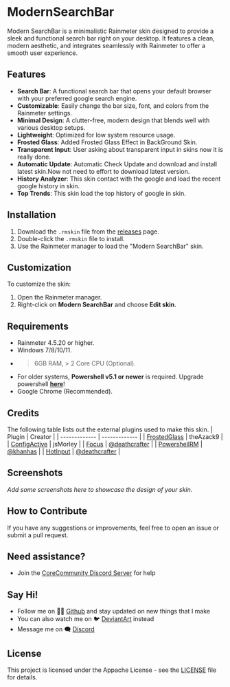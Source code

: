 # ModernSearchBar
Modern SearchBar is a minimalistic Rainmeter skin designed to provide a sleek and functional search bar right on your desktop. It features a clean, modern aesthetic, and integrates seamlessly with Rainmeter to offer a smooth user experience.

## Features

- **Search Bar**: A functional search bar that opens your default browser with your preferred google search engine.
- **Customizable**: Easily change the  bar size, font, and colors from the Rainmeter settings.
- **Minimal Design**: A clutter-free, modern design that blends well with various desktop setups.
- **Lightweight**: Optimized for low system resource usage.
- **Frosted Glass**: Added Frosted Glass Effect in BackGround Skin.
- **Transparent Input**: User asking about transparent input in skins now it is really done.
- **Automatic Update**: Automatic Check Update and download and install latest skin.Now not need to effort to download latest version.
- **History Analyzer**: This skin contact with the google and load the recent google history in skin.
- **Top Trends**: This skin load the top history of google in skin.


## Installation

1. Download the `.rmskin` file from the [releases](https://github.com/NSTechBytes/ModernSearchBar/releases) page.
2. Double-click the `.rmskin` file to install.
3. Use the Rainmeter manager to load the "Modern SearchBar" skin.

## Customization

To customize the skin:

1. Open the Rainmeter manager.
2. Right-click on **Modern SearchBar** and choose **Edit skin**.

 ## Requirements

- Rainmeter 4.5.20 or higher.
- Windows 7/8/10/11.
- > 6GB RAM, > 2 Core CPU (Optional).
- For older systems, **Powershell v5.1 or newer** is required. Upgrade powershell **[here](https://docs.microsoft.com/en-us/powershell/scripting/windows-powershell/install/installing-windows-powershell?view=powershell-7.2#upgrading-existing-windows-powershell)**!
- Google Chrome (Recommended).



## Credits
The following table lists out the external plugins used to make this skin.
| Plugin | Creator |
| ------------- | ------------- |
| [FrostedGlass](https://forum.rainmeter.net/viewtopic.php?t=23106) | theAzack9 | 
| [ConfigActive](https://forum.rainmeter.net/viewtopic.php?t=28720) | jsMorley | 
| [Focus](https://forum.rainmeter.net/viewtopic.php?t=37989) | [@deathcrafter](https://github.com/deathcrafter) | 
| [PowershellRM](https://github.com/khanhas/PowershellRM) | [@khanhas](https://github.com/khanhas) | 
| [HotInput](https://github.com/deathcrafter/PluginHotInput) | [@deathcrafter](https://github.com/deathcrafter) | 



## Screenshots

_Add some screenshots here to showcase the design of your skin._

## How to Contribute

If you have any suggestions or improvements, feel free to open an issue or submit a pull request.

## Need assistance?
* Join the [CoreCommunity Discord Server](https://discord.gg/fZejMxtMhf) for help

 ## Say Hi!
* Follow me on 👨‍💻 [Github](https://github.com/NSTechBytes) and stay updated on new things that I make
* You can also watch me on 🐦 [DeviantArt](https://www.deviantart.com/nstechbytes) instead
* Message me on 🗨️ [Discord](https://discord.gg/fZejMxtMhf)
 
## License

This project is licensed under the Appache License - see the [LICENSE](LICENSE) file for details.
